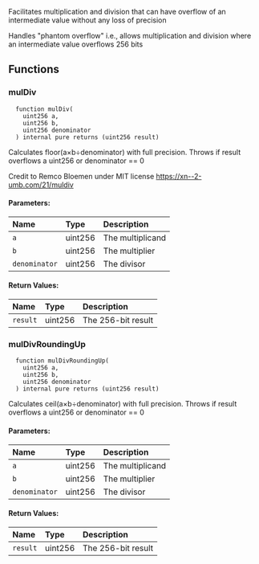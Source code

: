 Facilitates multiplication and division that can have overflow of an intermediate value without any loss of precision

Handles "phantom overflow" i.e., allows multiplication and division where an intermediate value overflows 256 bits

## Functions

### mulDiv

```solidity
  function mulDiv(
    uint256 a,
    uint256 b,
    uint256 denominator
  ) internal pure returns (uint256 result)
```

Calculates floor(a×b÷denominator) with full precision. Throws if result overflows a uint256 or denominator == 0

Credit to Remco Bloemen under MIT license https://xn--2-umb.com/21/muldiv

#### Parameters:

| Name          | Type    | Description      |
| :------------ | :------ | :--------------- |
| `a`           | uint256 | The multiplicand |
| `b`           | uint256 | The multiplier   |
| `denominator` | uint256 | The divisor      |

#### Return Values:

| Name     | Type    | Description        |
| :------- | :------ | :----------------- |
| `result` | uint256 | The 256-bit result |

### mulDivRoundingUp

```solidity
  function mulDivRoundingUp(
    uint256 a,
    uint256 b,
    uint256 denominator
  ) internal pure returns (uint256 result)
```

Calculates ceil(a×b÷denominator) with full precision. Throws if result overflows a uint256 or denominator == 0

#### Parameters:

| Name          | Type    | Description      |
| :------------ | :------ | :--------------- |
| `a`           | uint256 | The multiplicand |
| `b`           | uint256 | The multiplier   |
| `denominator` | uint256 | The divisor      |

#### Return Values:

| Name     | Type    | Description        |
| :------- | :------ | :----------------- |
| `result` | uint256 | The 256-bit result |

